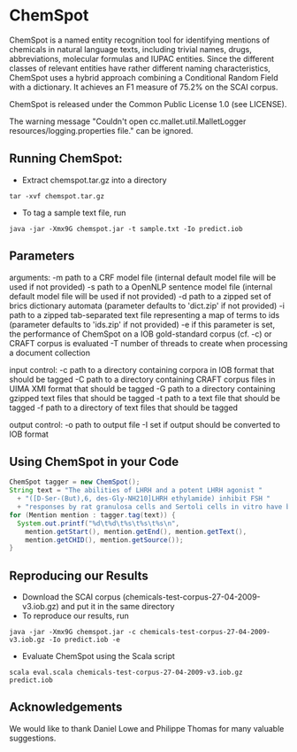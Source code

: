 # ChemSpot

ChemSpot is a named entity recognition tool for identifying mentions of chemicals in natural language texts, including trivial names, drugs, abbreviations, molecular formulas and IUPAC entities. Since the different classes of relevant entities have rather different naming characteristics, ChemSpot uses a hybrid approach combining a Conditional Random Field with a dictionary. It achieves an F1 measure of 75.2% on the SCAI corpus.

ChemSpot is released under the Common Public License 1.0 (see LICENSE).

The warning message "Couldn't open cc.mallet.util.MalletLogger resources/logging.properties file." can be ignored.

## Running ChemSpot:
- Extract chemspot.tar.gz into a directory
```
tar -xvf chemspot.tar.gz
```
- To tag a sample text file, run
```
java -jar -Xmx9G chemspot.jar -t sample.txt -Io predict.iob
```

## Parameters
  arguments:
    -m path to a CRF model file (internal default model file will be used if not provided)
    -s path to a OpenNLP sentence model file (internal default model file will be used if not provided)
    -d path to a zipped set of brics dictionary automata (parameter defaults to 'dict.zip' if not provided)
    -i path to a zipped tab-separated text file representing a map of terms to ids (parameter defaults to 'ids.zip' if not provided)
    -e if this parameter is set, the performance of ChemSpot on a IOB gold-standard corpus (cf. -c) or CRAFT corpus is evaluated
    -T number of threads to create when processing a document collection

  input control:
    -c path to a directory containing corpora in IOB format that should be tagged
    -C path to a directory containing CRAFT corpus files in UIMA XMI format that should be tagged
    -G path to a directory containing gzipped text files that should be tagged
    -t path to a text file that should be tagged
    -f path to a directory of text files that should be tagged

  output control:
    -o path to output file
    -I set if output should be converted to IOB format


## Using ChemSpot in your Code
```java
ChemSpot tagger = new ChemSpot();
String text = "The abilities of LHRH and a potent LHRH agonist "
  + "([D-Ser-(But),6, des-Gly-NH210]LHRH ethylamide) inhibit FSH "
  + "responses by rat granulosa cells and Sertoli cells in vitro have been compared.";
for (Mention mention : tagger.tag(text)) {
  System.out.printf("%d\t%d\t%s\t%s\t%s\n", 
    mention.getStart(), mention.getEnd(), mention.getText(), 
    mention.getCHID(), mention.getSource());
}
```

## Reproducing our Results
- Download the SCAI corpus (chemicals-test-corpus-27-04-2009-v3.iob.gz) and put it in the same directory
- To reproduce our results, run
```
java -jar -Xmx9G chemspot.jar -c chemicals-test-corpus-27-04-2009-v3.iob.gz -Io predict.iob -e
```
- Evaluate ChemSpot using the Scala script
```
scala eval.scala chemicals-test-corpus-27-04-2009-v3.iob.gz predict.iob
```

## Acknowledgements
We would like to thank Daniel Lowe and Philippe Thomas for many valuable suggestions. 
